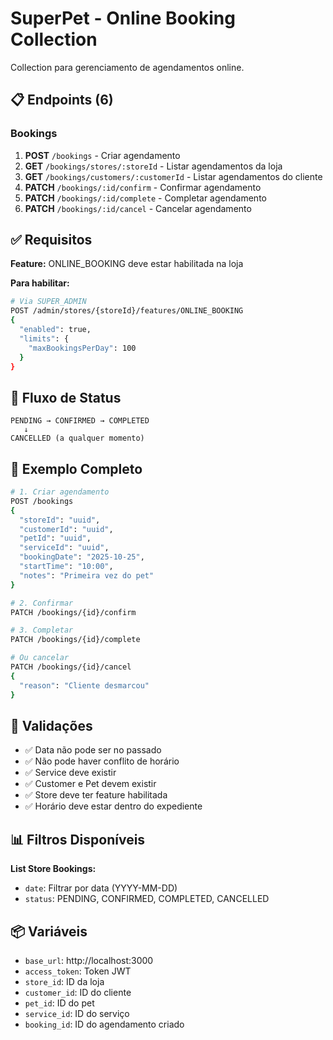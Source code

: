# SuperPet - Online Booking Collection

Collection para gerenciamento de agendamentos online.

## 📋 Endpoints (6)

### Bookings
1. **POST** `/bookings` - Criar agendamento
2. **GET** `/bookings/stores/:storeId` - Listar agendamentos da loja
3. **GET** `/bookings/customers/:customerId` - Listar agendamentos do cliente
4. **PATCH** `/bookings/:id/confirm` - Confirmar agendamento
5. **PATCH** `/bookings/:id/complete` - Completar agendamento
6. **PATCH** `/bookings/:id/cancel` - Cancelar agendamento

## ✅ Requisitos

**Feature:** ONLINE_BOOKING deve estar habilitada na loja

**Para habilitar:**
```bash
# Via SUPER_ADMIN
POST /admin/stores/{storeId}/features/ONLINE_BOOKING
{
  "enabled": true,
  "limits": {
    "maxBookingsPerDay": 100
  }
}
```

## 🔄 Fluxo de Status

```
PENDING → CONFIRMED → COMPLETED
   ↓
CANCELLED (a qualquer momento)
```

## 📝 Exemplo Completo

```bash
# 1. Criar agendamento
POST /bookings
{
  "storeId": "uuid",
  "customerId": "uuid",
  "petId": "uuid",
  "serviceId": "uuid",
  "bookingDate": "2025-10-25",
  "startTime": "10:00",
  "notes": "Primeira vez do pet"
}

# 2. Confirmar
PATCH /bookings/{id}/confirm

# 3. Completar
PATCH /bookings/{id}/complete

# Ou cancelar
PATCH /bookings/{id}/cancel
{
  "reason": "Cliente desmarcou"
}
```

## 🎯 Validações

- ✅ Data não pode ser no passado
- ✅ Não pode haver conflito de horário
- ✅ Service deve existir
- ✅ Customer e Pet devem existir
- ✅ Store deve ter feature habilitada
- ✅ Horário deve estar dentro do expediente

## 📊 Filtros Disponíveis

**List Store Bookings:**
- `date`: Filtrar por data (YYYY-MM-DD)
- `status`: PENDING, CONFIRMED, COMPLETED, CANCELLED

## 📦 Variáveis

- `base_url`: http://localhost:3000
- `access_token`: Token JWT
- `store_id`: ID da loja
- `customer_id`: ID do cliente
- `pet_id`: ID do pet
- `service_id`: ID do serviço
- `booking_id`: ID do agendamento criado

